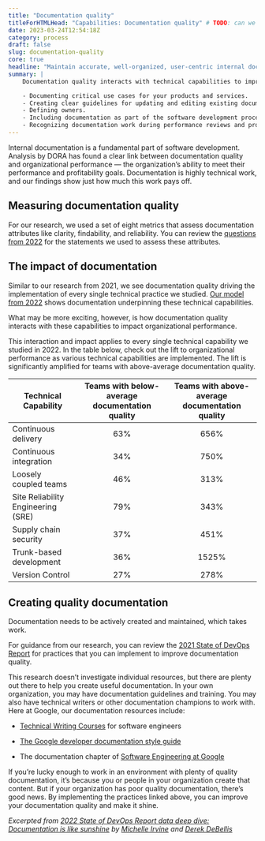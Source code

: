 ```yaml
---
title: "Documentation quality"
titleForHTMLHead: "Capabilities: Documentation quality" # TODO: can we DRY this out?
date: 2023-03-24T12:54:18Z
category: process
draft: false
slug: documentation-quality
core: true
headline: "Maintain accurate, well-organized, user-centric internal documentation to empower teams throughout the software development process."
summary: |
    Documentation quality interacts with technical capabilities to improve organizational performance. This interaction dramatically amplifies the impact that software teams can deliver toward achieving an organization's overarching goals. Practices which contribute to documentation quality include:

    - Documenting critical use cases for your products and services. 
    - Creating clear guidelines for updating and editing existing documentation.
    - Defining owners.
    - Including documentation as part of the software development process.
    - Recognizing documentation work during performance reviews and promotions.
---
```


Internal documentation is a fundamental part of software development. Analysis by DORA has found a clear link between documentation quality and organizational performance — the organization’s ability to meet their performance and profitability goals. Documentation is highly technical work, and our findings show just how much this work pays off. 

## Measuring documentation quality
For our research, we used a set of eight metrics that assess documentation attributes like clarity, findability, and reliability. You can review the [questions from 2022](/research/archives/2022/?tab_archives=questions) for the statements we used to assess these attributes.


## The impact of documentation
Similar to our research from 2021, we see documentation quality driving the implementation of every single technical practice we studied. [Our model from 2022](/research/archives/2022/?tab_archives=structural-equation-model) shows documentation underpinning these technical capabilities.

What may be more exciting, however, is how documentation quality interacts with these capabilities to impact organizational performance.

This interaction and impact applies to every single technical capability we studied in 2022. In the table below, check out the lift to organizational performance as various technical capabilities are implemented. The lift is significantly amplified for teams with above-average documentation quality.

| Technical Capability               | Teams with below-average documentation quality | Teams with above-average documentation quality |
|------------------------------------|:----------------------------------------------:|:----------------------------------------------:|
| Continuous delivery                | 63%                                            | 656%                                           |
| Continuous integration             | 34%                                            | 750%                                           |
| Loosely coupled teams              | 46%                                            | 313%                                           |
| Site Reliability Engineering (SRE) | 79%                                            | 343%                                           |
| Supply chain security              | 37%                                            | 451%                                           |
| Trunk-based development            | 36%                                            | 1525%                                          |
| Version Control                    | 27%                                            | 278%                                           |

## Creating quality documentation
Documentation needs to be actively created and maintained, which takes work.

For guidance from our research, you can review the [2021 State of DevOps Report](/research/2021/dora-report/2021-dora-accelerate-state-of-devops-report.pdf) for practices that you can implement to improve documentation quality.

This research doesn’t investigate individual resources, but there are plenty out there to help you create useful documentation. In your own organization, you may have documentation guidelines and training. You may also have technical writers or other documentation champions to work with. Here at Google, our documentation resources include: 

- [Technical Writing Courses](https://developers.google.com/tech-writing) for software engineers

- [The Google developer documentation style guide](https://developers.google.com/style)

- The documentation chapter of [Software Engineering at Google](https://www.oreilly.com/library/view/software-engineering-at/9781492082781/)

If you’re lucky enough to work in an environment with plenty of quality documentation, it’s because you or people in your organization create that content. But if your organization has poor quality documentation, there’s good news. By implementing the practices linked above, you can improve your documentation quality and make it shine.


_Excerpted from [2022 State of DevOps Report data deep dive: Documentation is like sunshine](https://cloud.google.com/blog/products/devops-sre/deep-dive-into-2022-state-of-devops-report-on-documentation) by [Michelle Irvine](/research/team/#michelle-irvine) and [Derek DeBellis](/research/team/#derek-debellis)_
